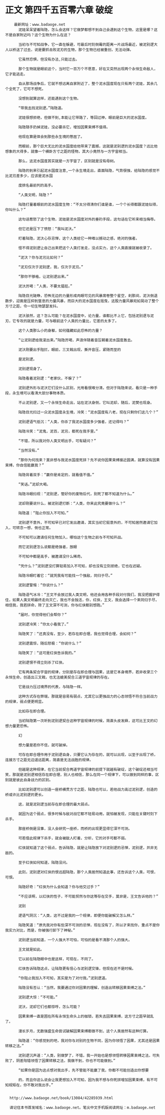 # 正文 第四千五百零六章 破绽
        最新网址：www.badaoge.net
          泥娃呆呆望着陆隐，怎么会这样？它做梦都想不到自己会遇到这个生物，这里是哪？这不是自家附近吗？这个生物为什么在这？
      
          当初与不可知战争，它一直在躲避，可最后时刻倒霉的距离一片战场最近，被泥别逻大人以桥送了过去，说是要抓击败泥刃的生物，那个生物已经被重创，无法动弹。
      
          它虽然恐惧，但没有办法,只能过去。
      
          那个生物就是眼前这个，当时它一百万个不愿意，好在又突然出现两个永恒生命敌人，它才能逃走。
      
          自从那场战争后，它就不想远离自家附近了，整个泥水国度现在只有两个泥娃，其余几个全死了，它可不想死。
      
          没想到就算这样，还能遇到这个生物。
      
          “带我去找泥别逻。”陆隐道。
      
          泥娃很想拒绝，但做不到,本能让它带路了，等回过神，眼前是巨大的泥水国度。
      
          陆隐随手扔掉泥娃，没必要杀它，增加因果束缚不值得。
      
          他现在算是体会到那些永生境的憋屈了。
      
          而眼前，那个巨大无比的泥水国度给他带来了震撼，这就是泥别逻的泥水国度？远比他想象的大得多，就像一个横卧方寸之距的怪物，其大小竟然与一方宇宙相当。
      
          那么，这泥水国度其实就是一方宇宙了，区别就是没有母树。
      
          陆隐的到来引起泥水国度注意,一个永生境走出，直面陆隐，气势很强，给陆隐的感觉不比泥刃差多少，应该是泥水国
      
          度排名最前列的高手。
      
          “人类文明，陆隐？”
      
          陆隐打量着眼前的泥水国度生物：“不太分得清你们谁是谁，一个个长得都跟泥娃似得，你叫什么？”
      
          这句话惹怒了这个生物，泥娃是泥水国度对外的垂钓手段，这句话在它听来相当侮辱。
      
          但它还是压下了愤怒：“我叫泥汏。”
      
          盯着陆隐，泥汏心存忌惮，这个人类给它一种难以撼动之感，绝对的强者。
      
          怪不得泥别逻让自己出来把这个人类打发走，没点实力，这个人类直接就被收录了。
      
          “泥汏？你与泥刃比如何？”
      
          “泥刃仅次于泥别逻，我，仅次于泥刃。”
      
          “那你不够格，让泥别逻出来。”
      
          泥汏厉喝：“人类，不要太猖狂。”
      
          陆隐目光陡睁，恐怖无边的力量形成肉眼可见的风暴席卷整个星空，刹那间，泥汏倒退数步，迎面是压抑到窒息的力量风暴，而巨大的泥水国度在摇曳，这股力量风暴宛如晃动了整个方寸之距，令一切生物瑟瑟发抖。
      
          泥汏骇然，这？怎么可能？在泥水国度中，论力量，谁都比不上它，包括泥别逻与泥刃，它专攻的就是力量，可与眼前这个人类的力量比，它差的太多了。
      
          这个人类那么小的身躯，如何蕴藏如此恐怖的力量？
      
          “让泥别逻给我滚出来。”陆隐厉喝，声浪伴随着音压朝着泥水国度轰去。
      
          泥汏刚要出手阻拦，眼前，三叉戟出现，撕开音压，紧随而至的
      
          是泥别逻。
      
          泥别逻现身了。
      
          陆隐看着泥别逻：“老家伙，不躲了？”
      
          泥别逻外形与泥汏它们没什么区别，光用看很难分清，但对于陆隐来说，看只是一种手段，永生境可以看清大部分事物本质。
      
          不止泥别逻，又一个永恒生命走出，站在泥汏身侧，它叫泥却，随后，泥樊也现身。
      
          陆隐目光扫过一众泥水国度永生境，冷笑：“泥水国度有八老，现在只剩你们这几个？”
      
          泥别逻语气低沉：“人类，你杀了我泥水国度多少强者，还记得吗？”
      
          陆隐冷笑：“泥鬼，泥百，泥刃，都死在我手里。”
      
          “不错，所以我对你人类文明出手，可有疑问？”
      
          “当然没有。”
      
          “那你为何找来？莫非想与我泥水国度死拼？先不说你因果束缚接近圆满，就算没有因果束缚，你自信能赢我？”
      
          陆隐背着双手：“赢你是肯定的，就看值不值。”
      
          “笑话。”泥却大喝。
      
          陆隐冷眼扫视：“泥别逻，管好你的废物后代，别死了都不知道为什么。”
      
          泥却刚要说什么，被泥别逻打断：“人类，你来此究竟要做什么？”
      
          陆隐道：“阻止你加入不可知。”
      
          泥别逻不意外，不可知早已对它发出邀请，其实当初它挺意外的，不可知居然邀请它加入，可转念一想，倒也正常。
      
          不可知可以邀请任何生物加入，哪怕这个生物之前与不可知开战。
      
          而它泥别逻怎么说都是绝强者，放眼
      
          不可知中都是高手，被邀请没什么稀奇。
      
          “凭什么？”泥别逻没打算轻易加入不可知，却也没有立刻拒绝，它也在迟疑。
      
          陆隐冷眼盯着它：“就凭我有可能找一个强敌，同归于尽。”
      
          泥别逻警惕：“你说什么？”
      
          陆隐语气冰冷：“王文不会放过我人类文明，他还会用各种手段对付我们，我没把握护得住，如果人类文明最终走向灭亡，我也不会独活，你，红侠，王文，我会选择一个来同归于尽，相信我，我若拼命，除了王文深不可测，你与红侠都别想跑。”
      
          “届时，你觉得他们会帮你？”
      
          泥别逻冷笑：“你太小看我了。”
      
          陆隐笑了：“还真没有，至少，若存在即合理，我也觉得合理，会如何？”
      
          泥别逻震惊，随后怒极：“你说什么？”
      
          陆隐笑了：“这可是红侠告诉我的。”
      
          泥别逻恨不得立刻杀了红侠。
      
          它有两条契合宇宙的规律，分别是存在即合理与因果，这是它本身境界，若非收录三个永恒生命，创造出三叉戟，也无法媲美契合三道宇宙规律的存在。
      
          它是战力压过境界的代表，与陆隐一样。
      
          这种方式存在弊端，那就是容易有弱点，尤其它以更强战力的心态领悟不符合当前战力的规律，弱点便更明显。
      
          比如存在即合理。
      
          当初陆隐第一次听到泥别逻契合这种宇宙规律的时候，简直头皮发麻，这可比王文的幻想力量更恐怖。
      
          幻
      
          想力量是若你不信，就可破掉。
      
          可存在即合理作用于泥别逻自身，只要它认为存在的，就可以出现，以至于出现了桥，连接方寸之距无边遥远距离，简直是无法战胜的规律。
      
          但越是这种规律，在它当前契合两道宇宙规律的前提下就越有破绽，这个破绽还相当可笑，那就是泥别逻相信存在即合理，别人也相信，那么在同一个规律下，可以做到同样的事，区别就是彼此自身战力的区别。
      
          比如泥别逻可以创造一座桥横贯方寸之距，陆隐也可以，若他战力高过泥别逻，创造的桥或许比泥别逻的更长。
      
          这，就是泥别逻当前存在即合理的最大弱点。
      
          就因为这个弱点，很多时候与敌对战它都不轻易动用，就怕被发现，只能在关键时刻下杀手。
      
          那座桥倒是没事，没人会研究一座桥，而桥的出现更显得它深不可测。
      
          可若借此规律下杀手，就会被敌人盯着，分析，它的对手可都不弱。
      
          红侠就知道了这个弱点，告诉陆隐，就是让陆隐放下对泥别逻的忌惮，泥别逻，并非无敌的。
      
          至于红侠如何知道，陆隐没问。
      
          此刻，泥别逻对红侠的恨远超陆隐，那个人类居然知道此事，还告诉这个人类，可恨，可恨。
      
          陆隐好奇：“红侠为什么会知道？你与他交过手？”
      
          “不应该啊，以红侠的性子，不可能贸然与你这等存在交手，莫非是，王文告诉他的？”
      
          泥别
      
          逻语气阴沉：“人类，这不过是我的一个规律，即便你能破解又怎么样。”
      
          陆隐笑道：“原先我对你有些深不可测的忌惮，现在没有了，所以才来找你，重点不是你我实力对比，而是，你被强行卸下了神秘。”
      
          泥别逻当前知道，一个人强大不可怕，可怕的是看不清那个人的强大。
      
          王文就是如此。
      
          它以前在陆隐眼中也是这样，可现在，不同了。
      
          红侠告诉陆隐这点，让陆隐更有信心与泥别逻交锋，但现在还不是时候。
      
          “你阻止我加入不可知，其实是为了对付我。”泥别逻道。
      
          陆隐没有否认：“当然，我要通过你对因果的理解，创造出转移因果束缚之法。”
      
          泥别逻大惊：“不可能。”
      
          泥汏，泥却它们也都惊呼，怎么可能？
      
          因果束缚一直是困在所有永恒生命头上的枷锁，若失去因果束缚，这方寸之距早就乱了。
      
          漫长岁月，无数强盛生命尝试破解因果束缚都做不到，这个人类居然有这种打算。
      
          陆隐道：“你感觉到的吧，我对你与对别的生物不同，因为你领悟了因果，尤其还是因果转移之法。”
      
          泥别逻沉声道：“人类，别做梦了，不错，我一开始也是想领悟转移因果束缚之法，可失败了，阴差阳错领悟了因果转移之法，我做不到，你也不可能做到。”
      
          “如果你是因为这点想对我出手，先不管能不能赢了我，你都不可能创造出你想要
      
          的，而且你这么说会让我更想加入不可知，因为我不想与你死拼增加因果束缚，有不可知规矩在，你不敢对我出手。”
      
      
      http://www.badaoge.net/book/13084/42285939.html
      
      请记住本书首发域名：www.badaoge.net。笔尖中文手机版阅读网址：m.badaoge.net